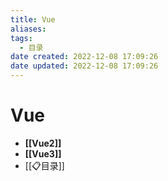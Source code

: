 ```yaml
---
title: Vue
aliases:
tags:
  - 目录
date created: 2022-12-08 17:09:26
date updated: 2022-12-08 17:09:26
---
```


# Vue

- **[[Vue2]]**
- **[[Vue3]]**
- [[📋目录]]
